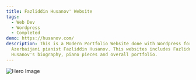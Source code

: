 ```yaml
---
title: Fazliddin Husanov' Website
tags:
  - Web Dev
  - Wordpress
  - Completed
demo: https://husanov.com/
description: This is a Modern Portfolio Website done with Wordpress for the
  Azerbaijani pianist Fazliddin Husanov. This websites includes Fazliddin
  Husanov's biography, piano pieces and overall portfolio.
---
```


![Hero Image](/images/projects/fazliddinhusanov/homepage.png)
